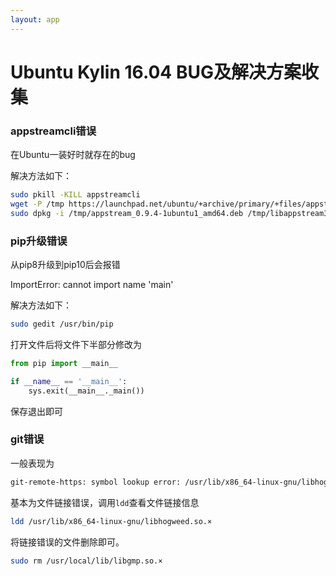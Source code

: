 ```yaml
---
layout: app
---
```


# Ubuntu Kylin 16.04 BUG及解决方案收集
### appstreamcli错误

在Ubuntu一装好时就存在的bug

解决方法如下：

```sh
sudo pkill -KILL appstreamcli
wget -P /tmp https://launchpad.net/ubuntu/+archive/primary/+files/appstream_0.9.4-1ubuntu1_amd64.deb https://launchpad.net/ubuntu/+archive/primary/+files/libappstream3_0.9.4-1ubuntu1_amd64.deb
sudo dpkg -i /tmp/appstream_0.9.4-1ubuntu1_amd64.deb /tmp/libappstream3_0.9.4-1ubuntu1_amd64.deb
```

### pip升级错误

从pip8升级到pip10后会报错

ImportError: cannot import name 'main'

解决方法如下：

```sh
sudo gedit /usr/bin/pip
```

打开文件后将文件下半部分修改为

```python
from pip import __main__

if __name__ == '__main__':
    sys.exit(__main__._main())
```

保存退出即可

### git错误

一般表现为

```sh
git-remote-https: symbol lookup error: /usr/lib/x86_64-linux-gnu/libhogweed.so.4: undefined symbol: __gmpn_cnd_add_n
```

基本为文件链接错误，调用`ldd`查看文件链接信息

```sh
ldd /usr/lib/x86_64-linux-gnu/libhogweed.so.×
```

将链接错误的文件删除即可。


```sh
sudo rm /usr/local/lib/libgmp.so.×
```

